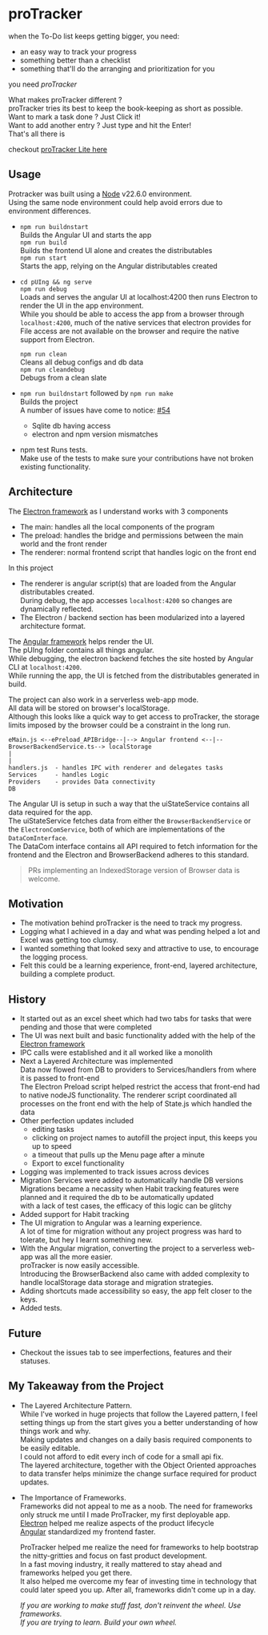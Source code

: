 # proTracker

when the To-Do list keeps getting bigger, you need:

* an easy way to track your progress
* something better than a checklist
* something that'll do the arranging and prioritization for you

you need _proTracker_  

What makes proTracker different ?  
proTracker tries its best to keep the book-keeping as short as possible.  
Want to mark a task done ? Just Click it!  
Want to add another entry ? Just type and hit the Enter!  
That's all there is

checkout [proTracker Lite here](https://madhaven.github.io/proTracker/)  

## Usage

Protracker was built using a [Node](https://nodejs.org/) v22.6.0 environment.  
Using the same node environment could help avoid errors due to environment differences.  

* `npm run buildnstart`  
  Builds the Angular UI and starts the app  
  `npm run build`  
  Builds the frontend UI alone and creates the distributables  
  `npm run start`  
  Starts the app, relying on the Angular distributables created  
* `cd pUIng && ng serve`  
  `npm run debug`  
  Loads and serves the angular UI at localhost:4200 then runs Electron to render the UI in the app environment.  
  While you should be able to access the app from a browser through `localhost:4200`, much of the native services that electron provides for File access are not available on the browser and require the native support from Electron.  
  
  `npm run clean`  
  Cleans all debug configs and db data  
  `npm run cleandebug`  
  Debugs from a clean slate  
* `npm run buildnstart` followed by `npm run make`  
  Builds the project  
  A number of issues have come to notice: [#54](https://github.com/madhaven/proTracker/issues/54)  
  * Sqlite db having access  
  * electron and npm version mismatches  
* npm test
  Runs tests.  
  Make use of the tests to make sure your contributions have not broken existing functionality.

## Architecture

The [Electron framework](https://www.electronjs.org/) as I understand works with 3 components  

* The main: handles all the local components of the program  
* The preload: handles the bridge and permissions between the main world and the front render
* The renderer: normal frontend script that handles logic on the front end

In this project

* The renderer is angular script(s) that are loaded from the Angular distributables created.  
  During debug, the app accesses `localhost:4200` so changes are dynamically reflected.
* The Electron / backend section has been modularized into a layered architecture format.

The [Angular framework](https://angular.io/) helps render the UI.  
The pUIng folder contains all things angular.  
While debugging, the electron backend fetches the site hosted by Angular CLI at `localhost:4200`.  
While running the app, the UI is fetched from the distributables generated in build.  

The project can also work in a serverless web-app mode.  
All data will be stored on browser's localStorage.  
Although this looks like a quick way to get access to proTracker, the storage limits imposed by the browser could be a constraint in the long run.  

```text
eMain.js <--ePreload_APIBridge--|--> Angular frontend <--|--BrowserBackendService.ts--> localStorage
|
|
handlers.js  - handles IPC with renderer and delegates tasks
Services     - handles Logic
Providers    - provides Data connectivity
DB
```

The Angular UI is setup in such a way that the uiStateService contains all data required for the app.  
The uiStateService fetches data from either the `BrowserBackendService` or the `ElectronComService`, both of which are implementations of the `DataComInterface`.  
The DataCom interface contains all API required to fetch information for the frontend and the Electron and BrowserBackend adheres to this standard.
> PRs implementing an IndexedStorage version of Browser data is welcome.  

## Motivation

* The motivation behind proTracker is the need to track my progress.  
* Logging what I achieved in a day and what was pending helped a lot and Excel was getting too clumsy.  
* I wanted something that looked sexy and attractive to use, to encourage the logging process.  
* Felt this could be a learning experience, front-end, layered architecture, building a complete product.  

## History

* It started out as an excel sheet which had two tabs for tasks that were pending and those that were completed  
* The UI was next built and basic functionality added with the help of the [Electron framework](https://www.electronjs.org/)  
* IPC calls were established and it all worked like a monolith
* Next a Layered Architecture was implemented  
  Data now flowed from DB to providers to Services/handlers from where it is passed to front-end  
  The Electron Preload script helped restrict the access that front-end had to native nodeJS functionality.
  The renderer script coordinated all processes on the front end with the help of State.js which handled the data  
* Other perfection updates included
  * editing tasks
  * clicking on project names to autofill the project input, this keeps you up to speed
  * a timeout that pulls up the Menu page after a minute
  * Export to excel functionality
* Logging was implemented to track issues across devices  
* Migration Services were added to automatically handle DB versions  
  Migrations became a necassity when Habit tracking features were planned and it required the db to be automatically updated  
  with a lack of test cases, the efficacy of this logic can be glitchy  
* Added support for Habit tracking
* The UI migration to Angular was a learning experience.  
  A lot of time for migration without any project progress was hard to tolerate, but hey I learnt something new.
* With the Angular migration, converting the project to a serverless web-app was all the more easier.  
  proTracker is now easily accessible.  
  Introducing the BrowserBackend also came with added complexity to handle localStorage data storage and migration strategies.  
* Adding shortcuts made accessibility so easy, the app felt closer to the keys.  
* Added tests.  

## Future

* Checkout the issues tab to see imperfections, features and their statuses.  

## My Takeaway from the Project

* The Layered Architecture Pattern.  
  While I've worked in huge projects that follow the Layered pattern, I feel setting things up from the start gives you a better understanding of how things work and why.  
  Making updates and changes on a daily basis required components to be easily editable.  
  I could not afford to edit every inch of code for a small api fix.  
  The layered architecture, together with the Object Oriented approaches to data transfer helps minimize the change surface required for product updates.  
* The Importance of Frameworks.  
  Frameworks did not appeal to me as a noob.
  The need for frameworks only struck me until I made ProTracker, my first deployable app.  
  [Electron](https://www.electronjs.org/) helped me realize aspects of the product lifecycle  
  [Angular](https://angular.io/) standardized my frontend faster.

  ProTracker helped me realize the need for frameworks to help bootstrap the nitty-gritties and focus on fast product development.  
  In a fast moving industry, it really mattered to stay ahead and frameworks helped you get there.  
  It also helped me overcome my fear of investing time in technology that could later speed you up. After all, frameworks didn't come up in a day.  

  _If you are working to make stuff fast, don't reinvent the wheel. Use frameworks._  
  _If you are trying to learn. Build your own wheel._
